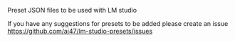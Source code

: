 Preset JSON files to be used with LM studio

If you have any suggestions for presets to be added please create an issue https://github.com/aj47/lm-studio-presets/issues
